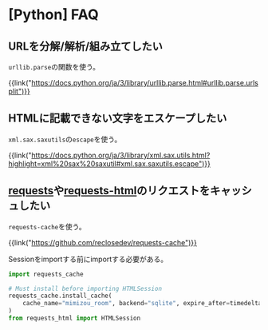 # [Python] FAQ


URLを分解/解析/組み立てしたい
-----------------------------

`urllib.parse`の関数を使う。

{{link("https://docs.python.org/ja/3/library/urllib.parse.html#urllib.parse.urlsplit")}}


HTMLに記載できない文字をエスケープしたい
----------------------------------------

`xml.sax.saxutils`の`escape`を使う。

{{link("https://docs.python.org/ja/3/library/xml.sax.utils.html?highlight=xml%20sax%20saxutil#xml.sax.saxutils.escape")}}


[requests]や[requests-html]のリクエストをキャッシュしたい
---------------------------------------------------------

`requests-cache`を使う。

{{link("https://github.com/reclosedev/requests-cache")}}

Sessionをimportする前にimportする必要がある。

```python
import requests_cache

# Must install before importing HTMLSession
requests_cache.install_cache(
    cache_name="mimizou_room", backend="sqlite", expire_after=timedelta(hours=24)
)
from requests_html import HTMLSession
```

[requests]: https://github.com/kennethreitz/requests
[requests-html]: https://github.com/kennethreitz/requests-html